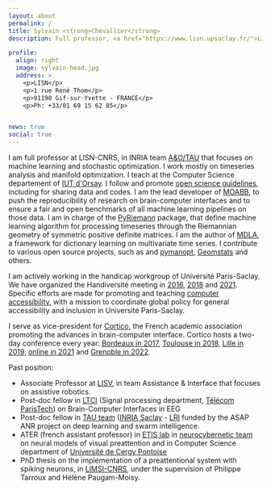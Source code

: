 ```yaml
---
layout: about
permalink: /
title: Sylvain <strong>Chevallier</strong>
description: Full professor, <a href="https://www.lisn.upsaclay.fr/">LISN</a> - <a href="https://www.universite-paris-saclay.fr/">Univ. Paris-Saclay</a>

profile:
  align: right
  image: sylvain-head.jpg
  address: >
    <p>LISN</p>
    <p>1 rue René Thom</p>
    <p>91190 Gif-sur-Yvette - FRANCE</p>
    <p>Ph: +33/01 69 15 62 85</p>


news: true
social: true
---
```


I am full professor at LISN-CNRS, in INRIA team [A&O/TAU](https://team.inria.fr/tau2/) that focuses on machine learning and stochastic optimization. I work mostly on timeseries analysis and manifold optimization. I teach at the Computer Science departement of [IUT d'Orsay](https://www.iut-orsay.universite-paris-saclay.fr/).
I follow and promote [open science guidelines](https://ec.europa.eu/research/openscience/index.cfm), including for sharing data and codes. I am the lead developer of [MOABB](https://github.com/NeuroTechX/moabb), to push the reproducibility of research on brain-computer interfaces and to ensure a fair and open benchmarks of all machine learning pipelines on those data. I am in charge of the [PyRiemann](https://pyriemann.readthedocs.io/en/latest/) package, that define machine learning algorithm for processing timeseries through the Riemannian geometry of symmetric positive definite matrices. 
I am the author of [MDLA](https://github.com/sylvchev/mdla), a framework for dictionary learning on multivariate time series. I contribute to various open source projects, such as and [pymanopt](https://pymanopt.github.io/), [Geomstats](https://geomstats.github.io/) and others.

I am actively working in the handicap workgroup of Université Paris-Saclay. We have organized the Handiversité meeting in [2016](https://www.universite-paris-saclay.fr/fr/evenement/handiversite-2016), [2018](https://www.universite-paris-saclay.fr/fr/handiversite2018) and [2021](https://www.universite-paris-saclay.fr/handiversite-2021). Specific efforts are made for promoting and teaching [computer accessibility](https://www.universite-paris-saclay.fr/fr/evenement/formations-a-laccessibilite-numerique), with a mission to coordinate global policy for general accessibility and inclusion in Université Paris-Saclay.

I serve as vice-president for [Cortico](https://www.cortico.fr/), the French academic association promoting the advances in brain-computer interface. Cortico hosts a two-day conference every year: [Bordeaux in 2017](https://www.cortico.fr/2017/04/21/journee-jeunes-chercheurs-en-interfaces-cerveau-ordinateur-et-neurofeedback-jjc-icon/), [Toulouse in 2018](https://www.cortico.fr/2018/02/21/journee-cortico-2018/), [Lille in 2019](https://www.cortico.fr/2019/02/07/journee-cortico-2019/), [online in 2021](https://www.cortico.fr/journees-cortico-2021/) and [Grenoble in 2022](https://www.cortico.fr/2021/12/03/journees-cortico-2022/).

Past position:
- Associate Professor at [LISV](https://www.lisv.uvsq.fr/), in team Assistance & Interface that focuses on assistive robotics. 
- Post-doc fellow in [LTCI](https://images.telecom-paristech.fr/staff.html) (Signal processing department, [Télécom ParisTech](https://ltci.telecom-paristech.fr/)) on Brain-Computer Interfaces in EEG
- Post-doc fellow in [TAU team](https://www.inria.fr/en/teams/tau) ([INRIA Saclay](https://www.inria.fr/en) - [LRI](https://www.lri.fr/) funded by the ASAP ANR project on deep learning and swarm intelligence.
- ATER (french assistant professor) in [ETIS lab](https://www-etis.ensea.fr/) in [neurocybernetic team](https://perso-etis.ensea.fr/neurocyber/web/fr/) on neural models of visual preattention and in Computer Science department of [Université de Cergy Pontoise](https://www.u-cergy.fr/fr/index.html)
- PhD thesis on the implementation of a preattentional system with spiking neurons, in [LIMSI-CNRS](https://www.limsi.fr/fr/), under the supervision of Philippe Tarroux and Hélène Paugam-Moisy.
